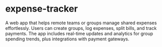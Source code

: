 # expense-tracker
A web app that helps remote teams or groups manage shared expenses effortlessly. Users can create groups, log expenses, split bills, and track payments. The app includes real-time updates and analytics for group spending trends, plus integrations with payment gateways.

